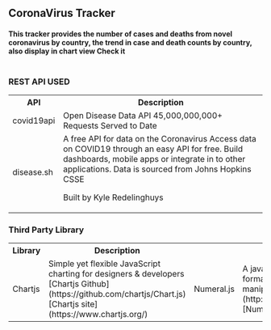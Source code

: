 ## CoronaVirus Tracker

#### This tracker provides the number of cases and deaths from novel coronavirus by country, the trend in case and death counts by country, also display in chart view Check it
<img src="">

### REST API USED

<table>
    <tr>
        <th>API</th>
        <th>Description</th>
    </tr>
    <tr>
        <td>covid19api</td>
        <td>Open Disease Data API
45,000,000,000+ Requests Served to Date</td>
 </tr>
 <tr>
        <td>disease.sh</td>
        <td>A free API for data on the Coronavirus
Access data on COVID19 through an easy API for free. Build dashboards, mobile apps or integrate in to other applications. Data is sourced from Johns Hopkins CSSE

Built by Kyle Redelinghuys</td>
    </tr>
</table>

### Third Party Library

<table>
    <tr>
        <th>Library</th>
        <th>Description</th>
    </tr>
    <tr>
        <td>Chartjs</td>
        <td>Simple yet flexible JavaScript charting for designers & developers [Chartjs Github](https://github.com/chartjs/Chart.js) [Chartjs site](https://www.chartjs.org/)</td>
        <td>Numeral.js</td>
        <td>A javascript library for formatting and manipulating numbers. (http://numeraljs.com/)[Numeral.js]</td>
    </tr>
</table>